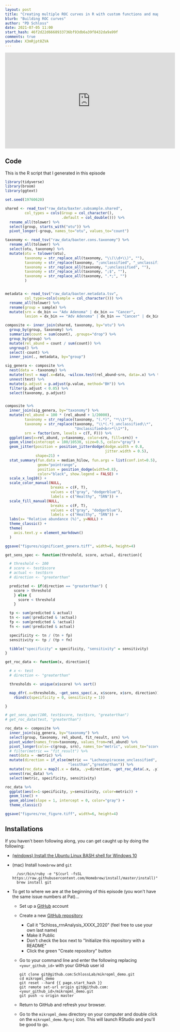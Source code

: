 ```yaml
---
layout: post
title: "Creating multiple ROC curves in R with custom functions and map, map_dfr, and map2 (CC123)"
blurb: "Building ROC curves"
author: "PD Schloss"
date: 2021-07-05 11:00
start_hash: 46f2d22d6668933736bf93db6a39f8432da9a99f
comments: true
youtube: X3mRjpt8ZVA
---
```


<iframe style="margin: 0 auto;display:block;" width="560" height="315" src="https://www.youtube.com/embed/{{ page.youtube }}" frameborder="0" allow="accelerometer; autoplay; encrypted-media; gyroscope; picture-in-picture" allowfullscreen></iframe>

## Code

This is the R script that I generated in this episode

```R
library(tidyverse)
library(broom)
library(ggtext)

set.seed(19760620)

shared <- read_tsv("raw_data/baxter.subsample.shared",
         col_types = cols(Group = col_character(),
                          .default = col_double())) %>%
  rename_all(tolower) %>%
  select(group, starts_with("otu")) %>%
  pivot_longer(-group, names_to="otu", values_to="count")

taxonomy <- read_tsv("raw_data/baxter.cons.taxonomy") %>%
  rename_all(tolower) %>%
  select(otu, taxonomy) %>%
  mutate(otu = tolower(otu),
         taxonomy = str_replace_all(taxonomy, "\\(\\d+\\)", ""),
         taxonomy = str_replace(taxonomy, ";unclassified", "_unclassified"),
         taxonomy = str_replace_all(taxonomy, ";unclassified", ""),
         taxonomy = str_replace_all(taxonomy, ";$", ""),
         taxonomy = str_replace_all(taxonomy, ".*;", "")
         )


metadata <- read_tsv("raw_data/baxter.metadata.tsv",
         col_types=cols(sample = col_character())) %>%
  rename_all(tolower) %>%
  rename(group = sample) %>%
  mutate(srn = dx_bin == "Adv Adenoma" | dx_bin == "Cancer",
         lesion = dx_bin == "Adv Adenoma" | dx_bin == "Cancer" | dx_bin == "Adenoma")

composite <- inner_join(shared, taxonomy, by="otu") %>%
  group_by(group, taxonomy) %>%
  summarize(count = sum(count), .groups="drop") %>%
  group_by(group) %>%
  mutate(rel_abund = count / sum(count)) %>%
  ungroup() %>%
  select(-count) %>%
  inner_join(., metadata, by="group")

sig_genera <- composite %>%
  nest(data = -taxonomy) %>%
  mutate(test = map(.x=data, ~wilcox.test(rel_abund~srn, data=.x) %>% tidy)) %>%
  unnest(test) %>%
  mutate(p.adjust = p.adjust(p.value, method="BH")) %>%
  filter(p.adjust < 0.05) %>%
  select(taxonomy, p.adjust)


composite %>%
  inner_join(sig_genera, by="taxonomy") %>%
  mutate(rel_abund = 100 * (rel_abund + 1/20000),
         taxonomy = str_replace(taxonomy, "(.*)", "*\\1*"),
         taxonomy = str_replace(taxonomy, "\\*(.*)_unclassified\\*",
                                "Unclassified<br>*\\1*"),
         srn = factor(srn, levels = c(T, F))) %>%
  ggplot(aes(x=rel_abund, y=taxonomy, color=srn, fill=srn)) +
  geom_vline(xintercept = 100/10530, size=0.5, color="gray") +
  geom_jitter(position = position_jitterdodge(dodge.width = 0.8,
                                              jitter.width = 0.5),
              shape=21) +
  stat_summary(fun.data = median_hilow, fun.args = list(conf.int=0.5),
               geom="pointrange",
               position = position_dodge(width=0.8),
               color="black", show.legend = FALSE) +
  scale_x_log10() +
  scale_color_manual(NULL,
                     breaks = c(F, T),
                     values = c("gray", "dodgerblue"),
                     labels = c("Healthy", "SRN")) +
  scale_fill_manual(NULL,
                     breaks = c(F, T),
                     values = c("gray", "dodgerblue"),
                     labels = c("Healthy", "SRN")) +
  labs(x= "Relative abundance (%)", y=NULL) +
  theme_classic() +
  theme(
    axis.text.y = element_markdown()
  )

ggsave("figures/significant_genera.tiff", width=6, height=4)

get_sens_spec <- function(threshold, score, actual, direction){

  # threshold <- 100
  # score <- test$score
  # actual <- test$srn
  # direction <- "greaterthan"

  predicted <- if(direction == "greaterthan") {
    score > threshold
    } else {
      score < threshold
    }

  tp <- sum(predicted & actual)
  tn <- sum(!predicted & !actual)
  fp <- sum(predicted & !actual)
  fn <- sum(!predicted & actual)

  specificity <- tn / (tn + fp)
  sensitivity <- tp / (tp + fn)

  tibble("specificity" = specificity, "sensitivity" = sensitivity)
}

get_roc_data <- function(x, direction){

  # x <- test
  # direction <- "greaterthan"

  thresholds <- unique(x$score) %>% sort()

  map_dfr(.x=thresholds, ~get_sens_spec(.x, x$score, x$srn, direction)) %>%
    rbind(c(specificity = 0, sensitivity = 1))

}

# get_sens_spec(100, test$score, test$srn, "greaterthan")
# get_roc_data(test, "greaterthan")

roc_data <- composite %>%
  inner_join(sig_genera, by="taxonomy") %>%
  select(group, taxonomy, rel_abund, fit_result, srn) %>%
  pivot_wider(names_from=taxonomy, values_from=rel_abund) %>%
  pivot_longer(cols=-c(group, srn), names_to="metric", values_to="score") %>%
  # filter(metric == "fit_result") %>%
  nest(data = -metric) %>%
  mutate(direction = if_else(metric == "Lachnospiraceae_unclassified",
                             "lessthan","greaterthan")) %>%
  mutate(roc_data = map2(.x = data, .y=direction, ~get_roc_data(.x, .y))) %>%
  unnest(roc_data) %>%
  select(metric, specificity, sensitivity)

roc_data %>%
  ggplot(aes(x=1-specificity, y=sensitivity, color=metric)) +
  geom_line() +
  geom_abline(slope = 1, intercept = 0, color="gray") +
  theme_classic()

ggsave("figures/roc_figure.tiff", width=6, height=4)
```

## Installations

If you haven't been following along, you can get caught up by doing the following:

* [(windows) Install the Ubuntu Linux BASH shell for Windows 10](https://itsfoss.com/install-bash-on-windows/)
* (mac) Install `homebrew` and `git`
  ```
	/usr/bin/ruby -e "$(curl -fsSL https://raw.githubusercontent.com/Homebrew/install/master/install)"
	brew install git
	```

* To get to where we are at the beginning of this episode (you won't have the same issue numbers at Pat)...
  - Set up a [GitHub](https://www.github.com) account
  - Create a new [GitHub repository](https://github.com/new)
    - Call it "Schloss_rrnAnalysis_XXXX_2020" (feel free to use your own last name)
    - Make it Public
    - Don't check the box next to "Initialize this repository with a README"
    - Click the green "Create repository" button
  - Go to your command line and enter the following replacing `<your_github_id>` with your GitHub user id

		git clone git@github.com:SchlossLab/mikropml_demo.git
		cd mikropml_demo
		git reset --hard {{ page.start_hash }}
		git remote set-url origin git@github.com:<your_github_id>/mikropml_demo.git
		git push -u origin master

  - Return to GitHub and refresh your browser.
  - Go to the `mikropml_demo` directory on your computer and double click on the `mikropml_demo.Rproj` icon. This will launch RStudio and you'll be good to go.
